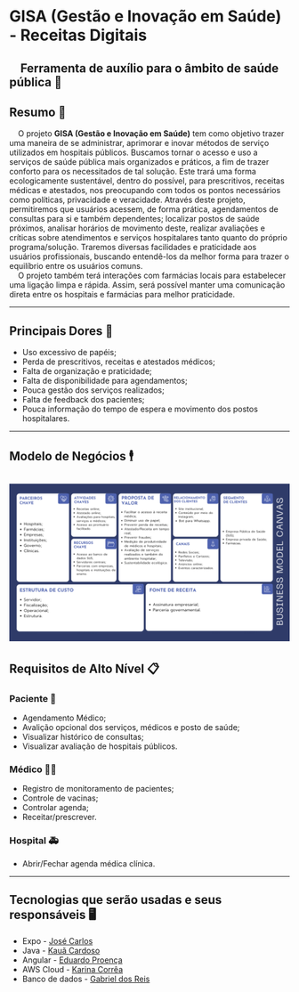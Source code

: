 # GISA (Gestão e Inovação em Saúde) - Receitas Digitais
&nbsp;&nbsp;&nbsp;&nbsp;Ferramenta de auxílio para o âmbito de saúde pública 🏥  
---
## Resumo 📝
&nbsp;&nbsp;&nbsp;&nbsp;O projeto **GISA (Gestão e Inovação em Saúde)** tem como objetivo trazer uma maneira de se administrar, aprimorar e inovar métodos de serviço utilizados em hospitais públicos. Buscamos tornar o acesso e uso a serviços de saúde pública mais organizados e práticos, a fim de trazer conforto para os necessitados de tal solução. Este trará uma forma ecologicamente sustentável, dentro do possível, para prescritivos, receitas médicas e atestados, nos preocupando com todos os pontos necessários como políticas, privacidade e veracidade. Através deste projeto, permitiremos que usuários acessem, de forma prática, agendamentos de consultas para si e também dependentes; localizar postos de saúde próximos, analisar horários de movimento deste, realizar avaliações e críticas sobre atendimentos e serviços hospitalares tanto quanto do próprio programa/solução. Traremos diversas facilidades e praticidade aos usuários profissionais, buscando entendê-los da melhor forma para trazer o equilíbrio entre os usuários comuns.  
&nbsp;&nbsp;&nbsp;&nbsp;O projeto também terá interações com farmácias locais para estabelecer uma ligação limpa e rápida. Assim, será possível manter uma comunicação direta entre os hospitais e farmácias para melhor praticidade.

---
## Principais Dores 🚩
* Uso excessivo de papéis;
* Perda de prescritivos, receitas e atestados médicos;
* Falta de organização e praticidade;
* Falta de disponibilidade para agendamentos;
* Pouca gestão dos serviços realizados;
* Falta de feedback dos pacientes;
* Pouca informação do tempo de espera e movimento dos postos hospitalares.
---
## Modelo de Negócios 🕴️
  
<img
  src="https://github.com/kauanzin222/GISA-Projeto/blob/main/doc/BMC%20E.G.II.png" 
/>
---
## Requisitos de Alto Nível 📋 

### Paciente 👤  
* Agendamento Médico;
* Avalição opcional dos serviços, médicos e posto de saúde;
* Visualizar histórico de consultas;
* Visualizar avaliação de hospitais públicos.
### Médico 🧑‍⚕️
* Registro de monitoramento de pacientes;
* Controle de vacinas;
* Controlar agenda;
* Receitar/prescrever.
### Hospital 🚑
* Abrir/Fechar agenda médica clínica.
  
---
## Tecnologias que serão usadas e seus responsáveis 🖥️
* Expo - <a href="https://github.com/JoseCBJ">José Carlos</a>
* Java - <a href="https://github.com/kauanzin222">Kauã Cardoso</a>
* Angular - <a href="https://github.com/belenuslugh">Eduardo Proença</a>
* AWS Cloud - <a href="https://github.com/kacrr">Karina Corrêa</a>
* Banco de dados - <a href="https://github.com/GabrielReis97">Gabriel dos Reis</a>
